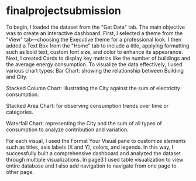 # finalprojectsubmission
To begin, I loaded the dataset from the "Get Data" tab. The main objective was to create an interactive dashboard. First, I selected a theme from the "View" tab—choosing the Executive theme for a professional look. I then added a Text Box from the "Home" tab to include a title, applying formatting such as bold text, custom font size, and color to enhance its appearance. Next, I created Cards to display key metrics like the number of buildings and the average energy consumption. To visualize the data effectively, I used various chart types: Bar Chart: showing the relationship between Building and City.

Stacked Column Chart: illustrating the City against the sum of electricity consumption.

Stacked Area Chart: for observing consumption trends over time or categories.

Waterfall Chart: representing the City and the sum of all types of consumption to analyze contribution and variation.

For each visual, I used the Format Your Visual pane to customize elements such as titles, axis labels (X and Y), colors, and legends. In this way, I successfully built a comprehensive dashboard and analyzed the dataset through multiple visualizations.
In page3 I used table visualization  to view entire database and I also add navigation to navigate from one page to other page.
